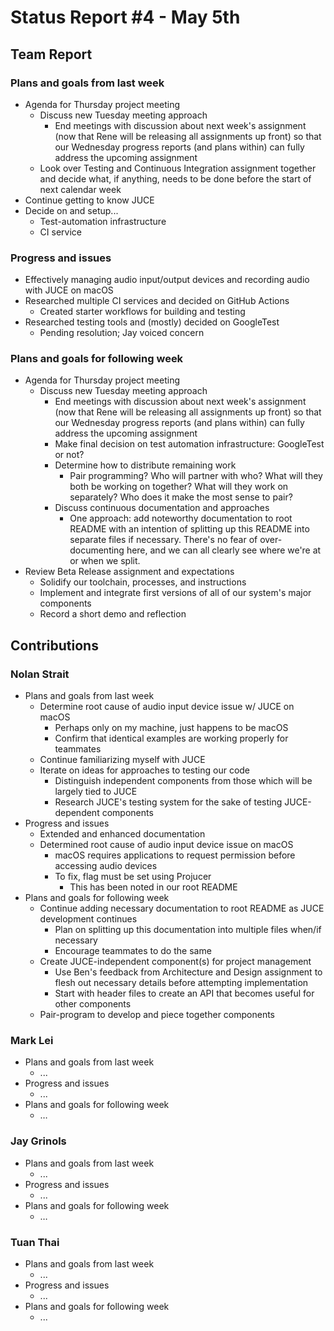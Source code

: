 # Status Report #4 - May 5th

## Team Report


### Plans and goals from last week

*   Agenda for Thursday project meeting
    *   Discuss new Tuesday meeting approach
        *   End meetings with discussion about next week's assignment (now that Rene will be releasing all assignments up front) so that our Wednesday progress reports (and plans within) can fully address the upcoming assignment
    *  Look over Testing and Continuous Integration assignment together and decide what, if anything, needs to be done before the start of next calendar week
*   Continue getting to know JUCE
*   Decide on and setup...
    *   Test-automation infrastructure
    *   CI service



### Progress and issues

*   Effectively managing audio input/output devices and recording audio with JUCE on macOS
*   Researched multiple CI services and decided on GitHub Actions
    *   Created starter workflows for building and testing
*   Researched testing tools and (mostly) decided on GoogleTest
    *   Pending resolution; Jay voiced concern


### Plans and goals for following week

*   Agenda for Thursday project meeting
    *   Discuss new Tuesday meeting approach
        *   End meetings with discussion about next week's assignment (now that Rene will be releasing all assignments up front) so that our Wednesday progress reports (and plans within) can fully address the upcoming assignment
        *   Make final decision on test automation infrastructure: GoogleTest or not?
        *   Determine how to distribute remaining work
            *   Pair programming? Who will partner with who? What will they both be working on together? What will they work on separately? Who does it make the most sense to pair?
        *   Discuss continuous documentation and approaches
            *   One approach: add noteworthy documentation to root README with an intention of splitting up this README into separate files if necessary. There's no fear of over-documenting here, and we can all clearly see where we're at or when we split.
*   Review Beta Release assignment and expectations
    *   Solidify our toolchain, processes, and instructions
    *   Implement and integrate first versions of all of our system's major components
    *   Record a short demo and reflection



## Contributions


### Nolan Strait

*   Plans and goals from last week
    *   Determine root cause of audio input device issue w/ JUCE on macOS
        *   Perhaps only on my machine, just happens to be macOS
        *   Confirm that identical examples are working properly for teammates
    *   Continue familiarizing myself with JUCE
    *   Iterate on ideas for approaches to testing our code
        *   Distinguish independent components from those which will be largely tied to JUCE
        *   Research JUCE's testing system for the sake of testing JUCE-dependent components
*   Progress and issues
    *   Extended and enhanced documentation
    *   Determined root cause of audio input device issue on macOS
        *   macOS requires applications to request permission before accessing audio devices
        *   To fix, flag must be set using Projucer
            *   This has been noted in our root README
*   Plans and goals for following week
    *   Continue adding necessary documentation to root README as JUCE development continues
        *   Plan on splitting up this documentation into multiple files when/if necessary
        *   Encourage teammates to do the same
    *   Create JUCE-independent component(s) for project management
        *   Use Ben's feedback from Architecture and Design assignment to flesh out necessary details before attempting implementation
        *   Start with header files to create an API that becomes useful for other components
    *   Pair-program to develop and piece together components


### Mark Lei

*   Plans and goals from last week
    *   ...
*   Progress and issues
    *   ...
*   Plans and goals for following week
    *   …


### Jay Grinols

*   Plans and goals from last week
    *   ...
*   Progress and issues
    *   ...
*   Plans and goals for following week
    *   …


### Tuan Thai

*   Plans and goals from last week
    *   ...
*   Progress and issues
    *   ...
*   Plans and goals for following week
    *   ...